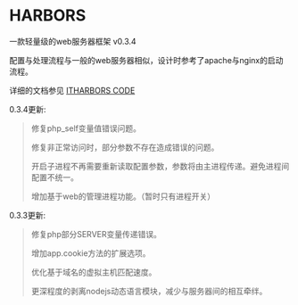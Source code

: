 HARBORS
=======

一款轻量级的web服务器框架 v0.3.4

配置与处理流程与一般的web服务器相似，设计时参考了apache与nginx的启动流程。

详细的文档参见 [ITHARBORS CODE](http://code.itharbors.com/)

0.3.4更新:

  >
  >修复php_self变量值错误问题。
  >
  >修复非正常访问时，部分参数不存在造成错误的问题。
  >
  >开启子进程不再需要重新读取配置参数，参数将由主进程传递。避免进程间配置不统一。
  >
  >增加基于web的管理进程功能。（暂时只有进程开关）
  >

0.3.3更新:

  >
  >修复php部分SERVER变量传递错误。
  >
  >增加app.cookie方法的扩展选项。
  >
  >优化基于域名的虚拟主机匹配速度。
  >
  >更深程度的剥离nodejs动态语言模块，减少与服务器间的相互牵绊。
  >